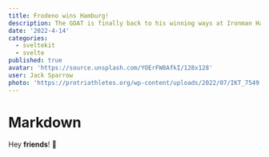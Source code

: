 ```yaml
---
title: Frodeno wins Hamburg!
description: The GOAT is finally back to his winning ways at Ironman Hamburg.
date: '2022-4-14'
categories:
  - sveltekit
  - svelte
published: true
avatar: 'https://source.unsplash.com/YOErFW8AfkI/128x128'
user: Jack Sparrow
photo: 'https://protriathletes.org/wp-content/uploads/2022/07/IKT_7549.jpg'
---
```


# Markdown

Hey **friends**! 👋

```ts

```
